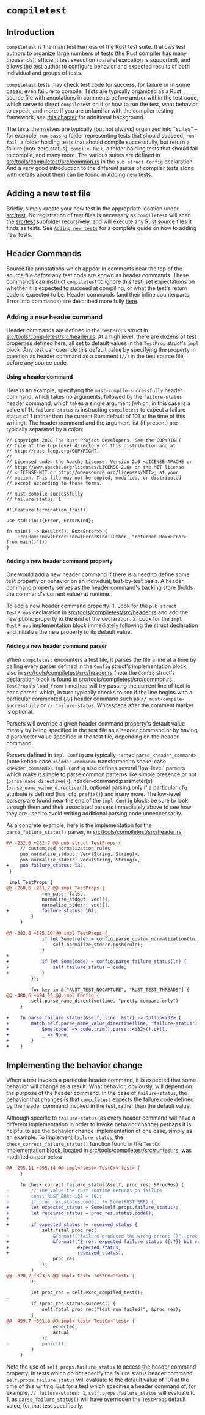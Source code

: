 # `compiletest`

## Introduction

`compiletest` is the main test harness of the Rust test suite.  It allows
test authors to organize large numbers of tests (the Rust compiler has many
thousands), efficient test execution (parallel execution is supported), and
allows the test author to configure behavior and expected results of both
individual and groups of tests.

`compiletest` tests may check test code for success, for failure or in some
cases, even failure to compile.  Tests are typically organized as a Rust source
file with annotations in comments before and/or within the test code, which
serve to direct `compiletest` on if or how to run the test, what behavior to
expect, and more.  If you are unfamiliar with the compiler testing framework,
see [this chapter](./tests/intro.html) for additional background.

The tests themselves are typically (but not always) organized into
"suites" – for example, `run-pass`, a folder representing tests that should
succeed, `run-fail`, a folder holding tests that should compile successfully,
but return a failure (non-zero status), `compile-fail`, a folder holding tests
that should fail to compile, and many more.  The various suites are defined in
[src/tools/compiletest/src/common.rs][common] in the `pub struct Config`
declaration.  And a very good introduction to the different suites of compiler
tests along with details about them can be found in [Adding new
tests](./tests/adding.html).

## Adding a new test file

Briefly, simply create your new test in the appropriate location under
[src/test][test]. No registration of test files is necessary as `compiletest`
will scan the [src/test][test] subfolder recursively, and will execute any Rust
source files it finds as tests.  See [`Adding new tests`](./tests/adding.html)
for a complete guide on how to adding new tests.

## Header Commands

Source file annotations which appear in comments near the top of the source
file *before* any test code are known as header commands.  These commands can
instruct `compiletest` to ignore this test, set expectations on whether it is
expected to succeed at compiling, or what the test's return code is expected to
be.  Header commands (and their inline counterparts, Error Info commands) are
described more fully
[here](./tests/adding.html#header-commands-configuring-rustc).

### Adding a new header command

Header commands are defined in the `TestProps` struct in
[src/tools/compiletest/src/header.rs][header].  At a high level, there are
dozens of test properties defined here, all set to default values in the
`TestProp` struct's `impl` block. Any test can override this default value by
specifying the property in question as header command as a comment (`//`) in
the test source file, before any source code.

#### Using a header command

Here is an example, specifying the `must-compile-successfully` header command,
which takes no arguments, followed by the `failure-status` header command,
which takes a single argument (which, in this case is a value of 1).
`failure-status` is instructing `compiletest` to expect a failure status of 1
(rather than the current Rust default of 101 at the time of this writing).  The
header command and the argument list (if present) are typically separated by a
colon:

```rust,ignore
// Copyright 2018 The Rust Project Developers. See the COPYRIGHT
// file at the top-level directory of this distribution and at
// http://rust-lang.org/COPYRIGHT.
//
// Licensed under the Apache License, Version 2.0 <LICENSE-APACHE or
// http://www.apache.org/licenses/LICENSE-2.0> or the MIT license
// <LICENSE-MIT or http://opensource.org/licenses/MIT>, at your
// option. This file may not be copied, modified, or distributed
// except according to those terms.

// must-compile-successfully
// failure-status: 1

#![feature(termination_trait)]

use std::io::{Error, ErrorKind};

fn main() -> Result<(), Box<Error>> {
    Err(Box::new(Error::new(ErrorKind::Other, "returned Box<Error> from main()")))
}
```

#### Adding a new header command property

One would add a new header command if there is a need to define some test
property or behavior on an individual, test-by-test basis.  A header command
property serves as the header command's backing store (holds the command's
current value) at runtime.

To add a new header command property:
    1. Look for the `pub struct TestProps` declaration in
       [src/tools/compiletest/src/header.rs][header] and add the new public
       property to the end of the declaration.
    2. Look for the `impl TestProps` implementation block immediately following
       the struct declaration and initialize the new property to its default
       value.

#### Adding a new header command parser

When `compiletest` encounters a test file, it parses the file a line at a time
by calling every parser defined in the `Config` struct's implementation block,
also in [src/tools/compiletest/src/header.rs][header] (note the `Config`
struct's declaration block is found in
[src/tools/compiletest/src/common.rs][common].  `TestProps`'s `load_from()`
method will try passing the current line of text to each parser, which, in turn
typically checks to see if the line begins with a particular commented (`//`)
header command such as `// must-compile-successfully` or `// failure-status`.
Whitespace after the comment marker is optional.

Parsers will override a given header command property's default value merely by
being specified in the test file as a header command or by having a parameter
value specified in the test file, depending on the header command.

Parsers defined in `impl Config` are typically named `parse_<header_command>`
(note kebab-case `<header-command>` transformed to snake-case
`<header_command>`).  `impl Config` also defines several 'low-level' parsers
which make it simple to parse common patterns like simple presence or not
(`parse_name_directive()`), header-command:parameter(s)
(`parse_name_value_directive()`), optional parsing only if a particular `cfg`
attribute is defined (`has_cfg_prefix()`) and many more.  The low-level parsers
are found near the end of the `impl Config` block; be sure to look through them
and their associated parsers immediately above to see how they are used to
avoid writing additional parsing code unneccessarily.

As a concrete example, here is the implementation for the
`parse_failure_status()` parser, in
[src/tools/compiletest/src/header.rs][header]:

```diff
@@ -232,6 +232,7 @@ pub struct TestProps {
     // customized normalization rules
     pub normalize_stdout: Vec<(String, String)>,
     pub normalize_stderr: Vec<(String, String)>,
+    pub failure_status: i32,
 }

 impl TestProps {
@@ -260,6 +261,7 @@ impl TestProps {
             run_pass: false,
             normalize_stdout: vec![],
             normalize_stderr: vec![],
+            failure_status: 101,
         }
     }

@@ -383,6 +385,10 @@ impl TestProps {
             if let Some(rule) = config.parse_custom_normalization(ln, "normalize-stderr") {
                 self.normalize_stderr.push(rule);
             }
+
+            if let Some(code) = config.parse_failure_status(ln) {
+                self.failure_status = code;
+            }
         });

         for key in &["RUST_TEST_NOCAPTURE", "RUST_TEST_THREADS"] {
@@ -488,6 +494,13 @@ impl Config {
         self.parse_name_directive(line, "pretty-compare-only")
     }

+    fn parse_failure_status(&self, line: &str) -> Option<i32> {
+        match self.parse_name_value_directive(line, "failure-status") {
+            Some(code) => code.trim().parse::<i32>().ok(),
+            _ => None,
+        }
+    }
```

## Implementing the behavior change

When a test invokes a particular header command, it is expected that some
behavior will change as a result.  What behavior, obviously, will depend on the
purpose of the header command.  In the case of `failure-status`, the behavior
that changes is that `compiletest` expects the failure code defined by the
header command invoked in the test, rather than the default value.

Although specific to `failure-status` (as every header command will have a
different implementation in order to invoke behavior change) perhaps it is
helpful to see the behavior change implementation of one case, simply as an
example.  To implement `failure-status`, the `check_correct_failure_status()`
function found in the `TestCx` implementation block, located in
[src/tools/compiletest/src/runtest.rs](https://github.com/rust-lang/rust/tree/master/src/tools/compiletest/src/runtest.rs),
was modified as per below:

```diff
@@ -295,11 +295,14 @@ impl<'test> TestCx<'test> {
     }

     fn check_correct_failure_status(&self, proc_res: &ProcRes) {
-        // The value the rust runtime returns on failure
-        const RUST_ERR: i32 = 101;
-        if proc_res.status.code() != Some(RUST_ERR) {
+        let expected_status = Some(self.props.failure_status);
+        let received_status = proc_res.status.code();
+
+        if expected_status != received_status {
             self.fatal_proc_rec(
-                &format!("failure produced the wrong error: {}", proc_res.status),
+                &format!("Error: expected failure status ({:?}) but received status {:?}.",
+                         expected_status,
+                         received_status),
                 proc_res,
             );
         }
@@ -320,7 +323,6 @@ impl<'test> TestCx<'test> {
         );

         let proc_res = self.exec_compiled_test();
-
         if !proc_res.status.success() {
             self.fatal_proc_rec("test run failed!", &proc_res);
         }
@@ -499,7 +501,6 @@ impl<'test> TestCx<'test> {
                 expected,
                 actual
             );
-            panic!();
         }
     }
```
Note the use of `self.props.failure_status` to access the header command
property.  In tests which do not specify the failure status header command,
`self.props.failure_status` will evaluate to the default value of 101 at the
time of this writing.  But for a test which specifies a header command of, for
example, `// failure-status: 1`, `self.props.failure_status` will evaluate to
1, as `parse_failure_status()` will have overridden the `TestProps` default
value, for that test specifically.

[test]: https://github.com/rust-lang/rust/tree/master/src/test
[header]: https://github.com/rust-lang/rust/tree/master/src/tools/compiletest/src/header.rs
[common]: https://github.com/rust-lang/rust/tree/master/src/tools/compiletest/src/common.rs
